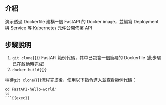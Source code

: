 
<br>

## 介紹

演示透過 Dockerfile 建構一個 FastAPI 的 Docker image，並編寫 Deployment 與 Service 等 Kubernetes 元件公開佈署 API


## 步驟說明

1. `git clone`{{}} FastAPI 範例代碼，其中已包含一個簡易的 Dockerfile (此步驟已在啟動時完成)
2. `docker build`{{}}


稍待`git clone`{{}}流程完成後，使用以下指令進入並查看範例代碼：

```
cd FastAPI-hello-world/
ls
```{{exec}}
